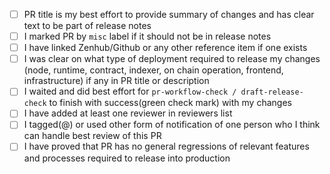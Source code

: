 

- [ ] PR title is my best effort to provide summary of changes and has clear text to be part of release notes 
- [ ] I marked PR by `misc` label if it should not be in release notes
- [ ] I have linked Zenhub/Github or any other reference item if one exists
- [ ] I was clear on what type of deployment required to release my changes (node, runtime, contract, indexer, on chain operation, frontend, infrastructure) if any in PR title or description
- [ ] I waited and did best effort for `pr-workflow-check / draft-release-check` to finish with success(green check mark) with my changes
- [ ] I have added at least one reviewer in reviewers list
- [ ] I tagged(@) or used other form of notification of one person who I think can handle best review of this PR
- [ ] I have proved that PR has no general regressions of relevant features and processes required to release into production